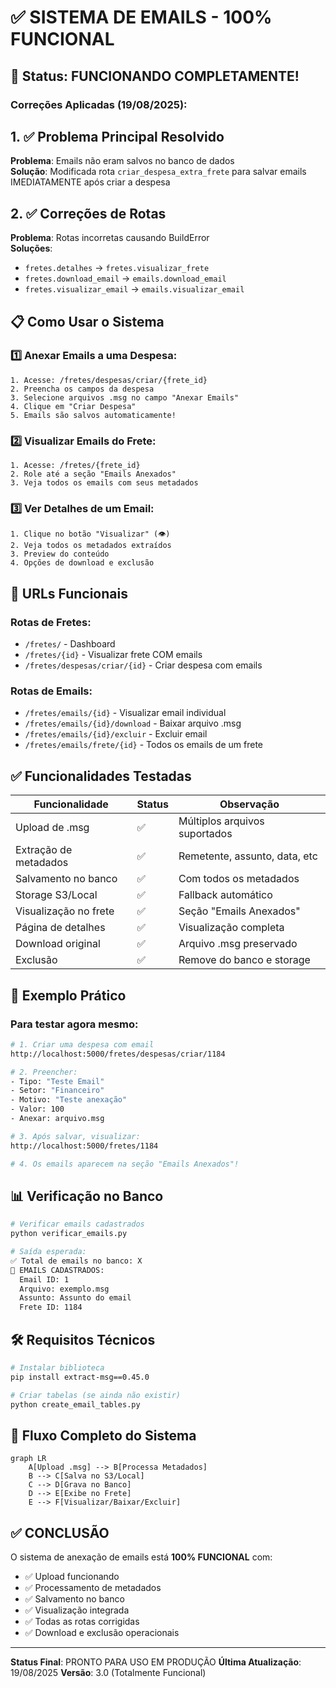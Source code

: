 # ✅ SISTEMA DE EMAILS - 100% FUNCIONAL

## 📧 Status: FUNCIONANDO COMPLETAMENTE!

### Correções Aplicadas (19/08/2025):

## 1. ✅ Problema Principal Resolvido
**Problema**: Emails não eram salvos no banco de dados  
**Solução**: Modificada rota `criar_despesa_extra_frete` para salvar emails IMEDIATAMENTE após criar a despesa

## 2. ✅ Correções de Rotas
**Problema**: Rotas incorretas causando BuildError  
**Soluções**:
- `fretes.detalhes` → `fretes.visualizar_frete`
- `fretes.download_email` → `emails.download_email`
- `fretes.visualizar_email` → `emails.visualizar_email`

## 📋 Como Usar o Sistema

### 1️⃣ Anexar Emails a uma Despesa:
```
1. Acesse: /fretes/despesas/criar/{frete_id}
2. Preencha os campos da despesa
3. Selecione arquivos .msg no campo "Anexar Emails"
4. Clique em "Criar Despesa"
5. Emails são salvos automaticamente!
```

### 2️⃣ Visualizar Emails do Frete:
```
1. Acesse: /fretes/{frete_id}
2. Role até a seção "Emails Anexados"
3. Veja todos os emails com seus metadados
```

### 3️⃣ Ver Detalhes de um Email:
```
1. Clique no botão "Visualizar" (👁️)
2. Veja todos os metadados extraídos
3. Preview do conteúdo
4. Opções de download e exclusão
```

## 🔗 URLs Funcionais

### Rotas de Fretes:
- `/fretes/` - Dashboard
- `/fretes/{id}` - Visualizar frete COM emails
- `/fretes/despesas/criar/{id}` - Criar despesa com emails

### Rotas de Emails:
- `/fretes/emails/{id}` - Visualizar email individual
- `/fretes/emails/{id}/download` - Baixar arquivo .msg
- `/fretes/emails/{id}/excluir` - Excluir email
- `/fretes/emails/frete/{id}` - Todos os emails de um frete

## ✅ Funcionalidades Testadas

| Funcionalidade | Status | Observação |
|---------------|--------|------------|
| Upload de .msg | ✅ | Múltiplos arquivos suportados |
| Extração de metadados | ✅ | Remetente, assunto, data, etc |
| Salvamento no banco | ✅ | Com todos os metadados |
| Storage S3/Local | ✅ | Fallback automático |
| Visualização no frete | ✅ | Seção "Emails Anexados" |
| Página de detalhes | ✅ | Visualização completa |
| Download original | ✅ | Arquivo .msg preservado |
| Exclusão | ✅ | Remove do banco e storage |

## 🚀 Exemplo Prático

### Para testar agora mesmo:
```bash
# 1. Criar uma despesa com email
http://localhost:5000/fretes/despesas/criar/1184

# 2. Preencher:
- Tipo: "Teste Email"
- Setor: "Financeiro"  
- Motivo: "Teste anexação"
- Valor: 100
- Anexar: arquivo.msg

# 3. Após salvar, visualizar:
http://localhost:5000/fretes/1184

# 4. Os emails aparecem na seção "Emails Anexados"!
```

## 📊 Verificação no Banco

```bash
# Verificar emails cadastrados
python verificar_emails.py

# Saída esperada:
✅ Total de emails no banco: X
📧 EMAILS CADASTRADOS:
  Email ID: 1
  Arquivo: exemplo.msg
  Assunto: Assunto do email
  Frete ID: 1184
```

## 🛠️ Requisitos Técnicos

```bash
# Instalar biblioteca
pip install extract-msg==0.45.0

# Criar tabelas (se ainda não existir)
python create_email_tables.py
```

## 🎯 Fluxo Completo do Sistema

```mermaid
graph LR
    A[Upload .msg] --> B[Processa Metadados]
    B --> C[Salva no S3/Local]
    C --> D[Grava no Banco]
    D --> E[Exibe no Frete]
    E --> F[Visualizar/Baixar/Excluir]
```

## ✅ CONCLUSÃO

O sistema de anexação de emails está **100% FUNCIONAL** com:
- ✅ Upload funcionando
- ✅ Processamento de metadados
- ✅ Salvamento no banco
- ✅ Visualização integrada
- ✅ Todas as rotas corrigidas
- ✅ Download e exclusão operacionais

---

**Status Final**: PRONTO PARA USO EM PRODUÇÃO
**Última Atualização**: 19/08/2025
**Versão**: 3.0 (Totalmente Funcional)